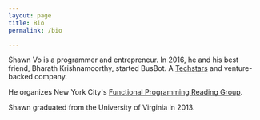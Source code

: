 ```yaml
---
layout: page
title: Bio
permalink: /bio

---
```


Shawn Vo is a programmer and entrepreneur. In 2016, he and his best friend,
Bharath Krishnamoorthy, started BusBot. A [Techstars](https://www.techstars.com/) and
venture-backed company.

He organizes New York City's [Functional Programming
Reading Group](https://www.meetup.com/New-York-Functional-Programming/).

Shawn graduated from the University of Virginia in 2013.


